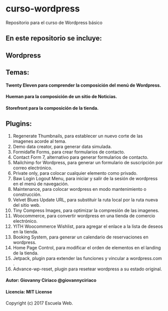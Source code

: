 # curso-wordpress
Repositorio para el curso de Wordpress básico
## En este repositorio se incluye:

## Wordpress

## Temas:

#### Twenty Eleven para comprender la composición del menú de Wordpress.
#### Hueman para la composición de un sitio de Noticias.
#### Storefront para la composición de la tienda.

## Plugins:

1.  Regenerate Thumbnails, para establecer un nuevo corte de las imagenes acorde al tema.
2.  Demo data creator, para generar data simulada.
3.  Formidafle Forms, para crear formularios de contacto.
4.  Contact Form 7, alternativo para generar formularios de contacto.
5.  Mailchimp for Wordpress, para generar un formulario de suscripción por correo electrónico.
6.  Private only, para colocar cualquier elemento como privado.
7.  Baw Login Logout Menu, para iniciar y salir de la sesión de wordpress en el menú de navegación.
8.  Maintenance, para colocar wordpress en modo mantenimiento o construcción.
9.  Velvet Blues Update URL, para substituir la ruta local por la ruta nueva del sitio web.
10. Tiny Compress Images, para optimizar la compresión de las imagenes.  
11. Woocommerce, para convertir wordpress en una tienda de comercio electrónico.
12. YITH Woocommerce Wishlist, para agregar el enlace a la lista de deseos en la tienda.
13. Booking System, para generar un calendario de reservaciones en wordpress.
14. Home Page Control, para modificar el orden de elementos en el landing de la tienda.
15. Jetpack, plugin para extender las funciones y vincular a wordpress.com .
16. Advance-wp-reset, plugin para resetear wordpress a su estado original.

#### Autor: Giovanny Ciriaco @giovannyciriaco
#### Licencia: MIT License

Copyright (c) 2017 Escuela Web.
